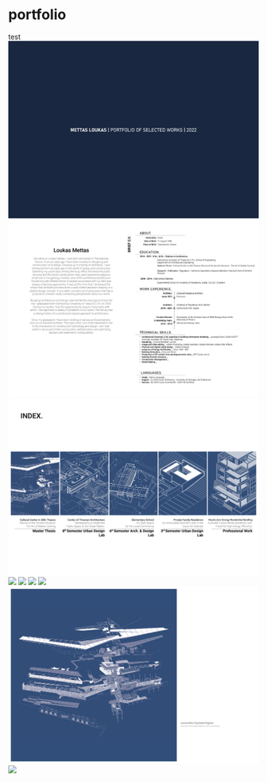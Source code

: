 # portfolio
test
![](/img/Mettas_Portfolio.png)
![](/img/Mettas_Portfolio2.png)
![](/img/Mettas_Portfolio3.png)
![](/img/Mettas_Portfolio4.png)
![](/img/Mettas_Portfolio5.png)
![](/img/Mettas_Portfolio6.png)
![](/img/Mettas_Portfolio7.png)
![](/img/Mettas_Portfolio8.png)
![](/img/Mettas_Portfolio9.png)
